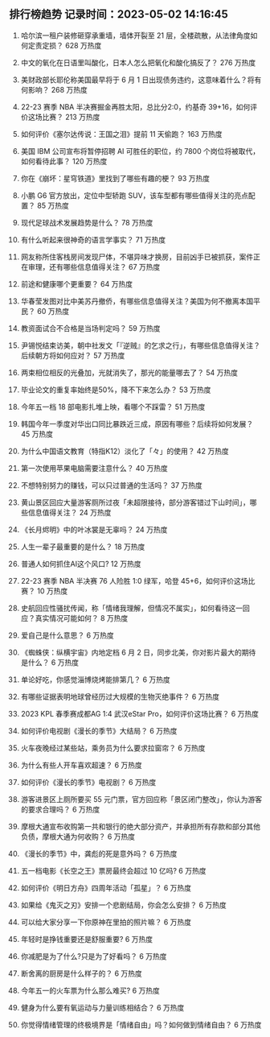 
## 排行榜趋势 记录时间：2023-05-02 14:16:45
  
  1. 哈尔滨一租户装修砸穿承重墙，墙体开裂至 21 层，全楼疏散，从法律角度如何定责定损？ 628 万热度
    
  2. 中文的氧化在日语里叫酸化，日本人怎么把氧化和酸化搞反了？ 276 万热度
    
  3. 美财政部长耶伦称美国最早将于 6 月 1 日出现债务违约，这意味着什么？将有何影响？ 268 万热度
    
  4. 22-23 赛季 NBA 半决赛掘金再胜太阳，总比分2:0，约基奇 39+16，如何评价这场比赛？ 213 万热度
    
  5. 如何评价《塞尔达传说：王国之泪》提前 11 天偷跑？ 163 万热度
    
  6. 美国 IBM 公司宣布将暂停招聘 AI 可胜任的职位，约 7800 个岗位将被取代，如何看待此事？ 120 万热度
    
  7. 你在《崩坏：星穹铁道》里找到了哪些有趣的梗？ 93 万热度
    
  8. 小鹏 G6 官方放出，定位中型轿跑 SUV，该车型都有哪些值得关注的亮点配置？ 85 万热度
    
  9. 现代足球战术发展趋势是什么？ 78 万热度
    
  10. 有什么听起来很神奇的语言学事实？ 71 万热度
    
  11. 网友称所住客栈房间发现尸体，不堪异味才换房，目前凶手已被抓获，案件正在审理，还有哪些信息值得关注？ 67 万热度
    
  12. 前途和健康哪个更重要？ 64 万热度
    
  13. 华春莹发图对比中美苏丹撤侨，有哪些信息值得关注？美国为何不撤离本国平民？ 60 万热度
    
  14. 教资面试合不合格是当场判定吗？ 59 万热度
    
  15. 尹锡悦结束访美，朝中社发文「『逆贼』的乞求之行」，有哪些信息值得关注？后续朝方将如何应对？ 57 万热度
    
  16. 两束相位相反的光叠加，光就消失了，那光的能量哪去了？ 54 万热度
    
  17. 毕业论文的重复率始终是50%，降不下来怎么办？ 53 万热度
    
  18. 今年五一档 18 部电影扎堆上映，看哪个不踩雷？ 51 万热度
    
  19. 韩国今年一季度对华出口同比暴跌近三成，原因有哪些？后续将如何发展？ 45 万热度
    
  20. 为什么中国语文教育（特指K12）淡化了「々」的使用？ 42 万热度
    
  21. 第一次使用苹果电脑需要注意什么？ 40 万热度
    
  22. 不想特别努力的赚钱，可以只过普通的生活吗？ 37 万热度
    
  23. 黄山景区回应大量游客厕所过夜「未超限接待，部分游客错过下山时间」，哪些信息值得关注？ 24 万热度
    
  24. 《长月烬明》中的叶冰裳是无辜吗？ 24 万热度
    
  25. 人生一辈子最重要的是什么？ 18 万热度
    
  26. 普通人如何抓住AI这个风口? 12 万热度
    
  27. 22-23 赛季 NBA 半决赛 76 人险胜 1:0 绿军，哈登 45+6，如何评价这场比赛？ 10 万热度
    
  28. 史航回应性骚扰传闻，称「情绪我理解，但情况不属实」，如何看待这一回应？真实情况可能如何？ 8 万热度
    
  29. 爱自己是什么意思？ 6 万热度
    
  30. 《蜘蛛侠：纵横宇宙》内地定档 6 月 2 日，同步北美，你对影片最大的期待是什么？ 6 万热度
    
  31. 单论好吃，你感觉淄博烧烤能排第几？ 6 万热度
    
  32. 有哪些证据表明地球曾经历过大规模的生物灭绝事件？ 6 万热度
    
  33. 2023 KPL 春季赛成都AG 1:4 武汉eStar Pro，如何评价这场比赛？ 6 万热度
    
  34. 如何评价电视剧《漫长的季节》大结局？ 6 万热度
    
  35. 火车夜晚经过某些站，乘务员为什么要求拉窗帘？ 6 万热度
    
  36. 为什么有些人开车喜欢超速？ 6 万热度
    
  37. 如何评价《漫长的季节》电视剧？ 6 万热度
    
  38. 游客进景区上厕所要买 55 元门票，官方回应称「景区闭门整改」，你认为游客的要求合理吗？ 6 万热度
    
  39. 摩根大通宣布收购第一共和银行的绝大部分资产，并承担所有存款和部分其他负债，摩根大通为何收购？ 6 万热度
    
  40. 《漫长的季节》中，龚彪的死是意外吗？ 6 万热度
    
  41. 五一档电影《长空之王》票房最终会超过 10 亿吗? 6 万热度
    
  42. 如何评价《明日方舟》四周年活动「孤星」？ 6 万热度
    
  43. 如果给《鬼灭之刃》安排一个悲剧结局，你会怎么安排？ 6 万热度
    
  44. 可以给大家分享一下你原神在里拍的照片嘛？ 6 万热度
    
  45. 年轻时是挣钱重要还是舒服重要? 6 万热度
    
  46. 你减肥是为了什么?只是为了好看吗？ 6 万热度
    
  47. 断舍离的厨房是什么样子的？ 6 万热度
    
  48. 今年五一的火车票为什么那么难买? 6 万热度
    
  49. 健身为什么要有氧运动与力量训练相结合？ 6 万热度
    
  50. 你觉得情绪管理的终极境界是「情绪自由」吗？如何做到情绪自由？ 6 万热度
    